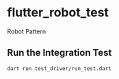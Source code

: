 # flutter_robot_test
Robot Pattern

## Run the Integration Test 

```
dart run test_driver/run_test.dart
```
